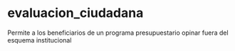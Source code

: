 # evaluacion_ciudadana
Permite a los beneficiarios de un programa presupuestario opinar fuera del esquema institucional
